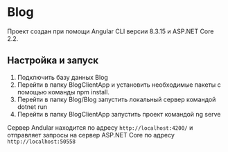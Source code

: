# Blog

Проект создан при помощи Angular CLI версии 8.3.15 и ASP.NET Core 2.2.

## Настройка и запуск

  1. Подключить базу данных Blog
  2. Перейти в папку BlogClientApp и установить необходимые пакеты с помощью команды npm install.
  3. Перейти в папку Blog/Blog запустить локальный сервер командой dotnet run
  4. Перейти в папку BlogClientApp запустить проект командой ng serve

Сервер Andular находится по адресу `http://localhost:4200/` и отправляет запросы на сервер ASP.NET Core по адресу `http://localhost:50558`
